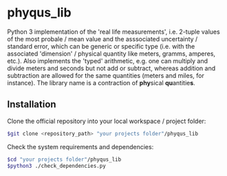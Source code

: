 # phyqus_lib

Python 3 implementation of the 'real life measurements', i.e. 2-tuple values of the most probale / mean value and the asssociated uncertainty / standard error, which can be generic or specific type (i.e. with the associated 'dimension' / physical quantity like meters, gramms, amperes, etc.). Also implements the 'typed' arithmetic, e.g. one can multiply and divide meters and seconds but not add or subtract, whereas addition and subtraction are allowed for the same quantities (meters and miles, for instance). The library name is a contraction of **phy**sical **qu**antitie**s**.

## Installation

Clone the official repository into your local workspace / project folder:

```bash
$git clone <repository_path> "your projects folder"/phyqus_lib
```

Check the system requirements and dependencies:

```bash
$cd "your projects folder"/phyqus_lib
$python3 ./check_dependencies.py
```
